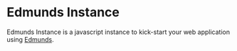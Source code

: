 # Edmunds Instance

Edmunds Instance is a javascript instance to kick-start your web application
using [Edmunds](https://github.com/LowieHuyghe/edmunds-js).
